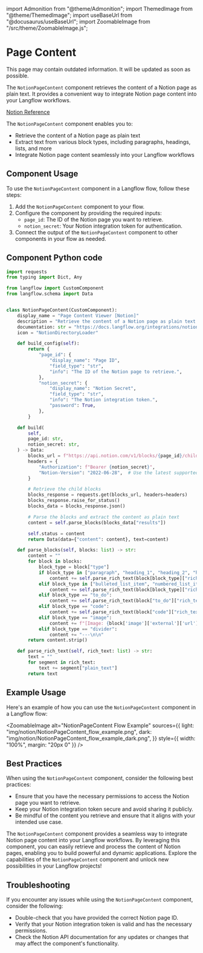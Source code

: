 import Admonition from "@theme/Admonition";
import ThemedImage from "@theme/ThemedImage";
import useBaseUrl from "@docusaurus/useBaseUrl";
import ZoomableImage from "/src/theme/ZoomableImage.js";

# Page Content

<Admonition type="warning" title="warning">
This page may contain outdated information. It will be updated as soon as possible.
</Admonition>

The `NotionPageContent` component retrieves the content of a Notion page as plain text. It provides a convenient way to integrate Notion page content into your Langflow workflows.

[Notion Reference](https://developers.notion.com/reference/get-page)

<Admonition type="tip" title="Component Functionality">

The `NotionPageContent` component enables you to:

- Retrieve the content of a Notion page as plain text
- Extract text from various block types, including paragraphs, headings, lists, and more
- Integrate Notion page content seamlessly into your Langflow workflows

</Admonition>

## Component Usage

To use the `NotionPageContent` component in a Langflow flow, follow these steps:

1. Add the `NotionPageContent` component to your flow.
2. Configure the component by providing the required inputs:
   - `page_id`: The ID of the Notion page you want to retrieve.
   - `notion_secret`: Your Notion integration token for authentication.
3. Connect the output of the `NotionPageContent` component to other components in your flow as needed.

## Component Python code

```python
import requests
from typing import Dict, Any

from langflow import CustomComponent
from langflow.schema import Data


class NotionPageContent(CustomComponent):
    display_name = "Page Content Viewer [Notion]"
    description = "Retrieve the content of a Notion page as plain text."
    documentation: str = "https://docs.langflow.org/integrations/notion/page-content-viewer"
    icon = "NotionDirectoryLoader"

    def build_config(self):
        return {
            "page_id": {
                "display_name": "Page ID",
                "field_type": "str",
                "info": "The ID of the Notion page to retrieve.",
            },
            "notion_secret": {
                "display_name": "Notion Secret",
                "field_type": "str",
                "info": "The Notion integration token.",
                "password": True,
            },
        }

    def build(
        self,
        page_id: str,
        notion_secret: str,
    ) -> Data:
        blocks_url = f"https://api.notion.com/v1/blocks/{page_id}/children?page_size=100"
        headers = {
            "Authorization": f"Bearer {notion_secret}",
            "Notion-Version": "2022-06-28",  # Use the latest supported version
        }

        # Retrieve the child blocks
        blocks_response = requests.get(blocks_url, headers=headers)
        blocks_response.raise_for_status()
        blocks_data = blocks_response.json()

        # Parse the blocks and extract the content as plain text
        content = self.parse_blocks(blocks_data["results"])

        self.status = content
        return Data(data={"content": content}, text=content)

    def parse_blocks(self, blocks: list) -> str:
        content = ""
        for block in blocks:
            block_type = block["type"]
            if block_type in ["paragraph", "heading_1", "heading_2", "heading_3", "quote"]:
                content += self.parse_rich_text(block[block_type]["rich_text"]) + "\n\n"
            elif block_type in ["bulleted_list_item", "numbered_list_item"]:
                content += self.parse_rich_text(block[block_type]["rich_text"]) + "\n"
            elif block_type == "to_do":
                content += self.parse_rich_text(block["to_do"]["rich_text"]) + "\n"
            elif block_type == "code":
                content += self.parse_rich_text(block["code"]["rich_text"]) + "\n\n"
            elif block_type == "image":
                content += f"[Image: {block['image']['external']['url']}]\n\n"
            elif block_type == "divider":
                content += "---\n\n"
        return content.strip()

    def parse_rich_text(self, rich_text: list) -> str:
        text = ""
        for segment in rich_text:
            text += segment["plain_text"]
        return text
```

## Example Usage

<Admonition type="info" title="Example Usage">

Here's an example of how you can use the `NotionPageContent` component in a Langflow flow:

<ZoomableImage
alt="NotionPageContent Flow Example"
sources={{
        light: "img/notion/NotionPageContent_flow_example.png",
        dark: "img/notion/NotionPageContent_flow_example_dark.png",
    }}
style={{ width: "100%", margin: "20px 0" }}
/>
</Admonition>

## Best Practices

When using the `NotionPageContent` component, consider the following best practices:

- Ensure that you have the necessary permissions to access the Notion page you want to retrieve.
- Keep your Notion integration token secure and avoid sharing it publicly.
- Be mindful of the content you retrieve and ensure that it aligns with your intended use case.

The `NotionPageContent` component provides a seamless way to integrate Notion page content into your Langflow workflows. By leveraging this component, you can easily retrieve and process the content of Notion pages, enabling you to build powerful and dynamic applications. Explore the capabilities of the `NotionPageContent` component and unlock new possibilities in your Langflow projects!

## Troubleshooting

If you encounter any issues while using the `NotionPageContent` component, consider the following:

- Double-check that you have provided the correct Notion page ID.
- Verify that your Notion integration token is valid and has the necessary permissions.
- Check the Notion API documentation for any updates or changes that may affect the component's functionality.
